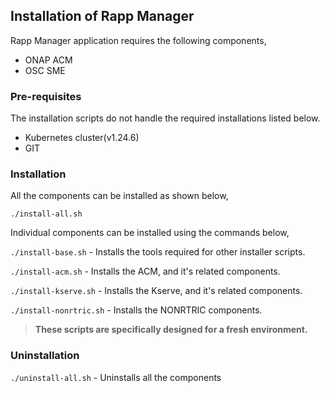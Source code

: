 ## Installation of Rapp Manager

Rapp Manager application requires the following components,

* ONAP ACM
* OSC SME


### Pre-requisites

The installation scripts do not handle the required installations listed below.

* Kubernetes cluster(v1.24.6)
* GIT

### Installation

All the components can be installed as shown below,
```
./install-all.sh
```

Individual components can be installed using the commands below,

```./install-base.sh``` - Installs the tools required for other installer scripts.

```./install-acm.sh``` - Installs the ACM, and it's related components.

```./install-kserve.sh``` - Installs the Kserve, and it's related components.

```./install-nonrtric.sh``` - Installs the NONRTRIC components.

> **These scripts are specifically designed for a fresh environment.**

### Uninstallation

```./uninstall-all.sh``` - Uninstalls all the components



